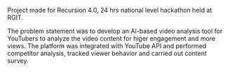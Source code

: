 Project made for Recursion 4.0, 24 hrs national level hackathon held at RGIT.

The problem statement was to develop an AI-based video analysis tool for YouTubers to analyze the video content for higer engagement and more views. The platform was integrated with YouTube API and performed competitor analysis, tracked viewer behavior and carried out content survey.
